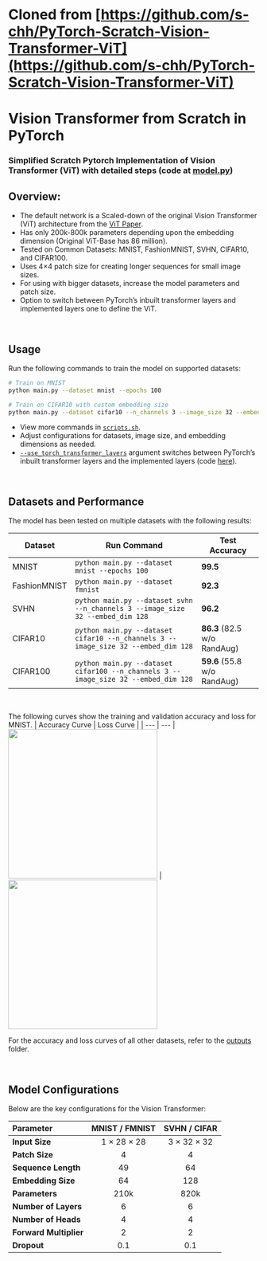# Cloned from [https://github.com/s-chh/PyTorch-Scratch-Vision-Transformer-ViT](https://github.com/s-chh/PyTorch-Scratch-Vision-Transformer-ViT)
# Vision Transformer from Scratch in PyTorch
### Simplified Scratch Pytorch Implementation of Vision Transformer (ViT) with detailed steps (code at <a href="model.py">model.py</a>)

## Overview:
- The default network is a Scaled-down of the original Vision Transformer (ViT) architecture from the [ViT Paper](https://arxiv.org/pdf/2010.11929.pdf).
- Has only 200k-800k parameters depending upon the embedding dimension (Original ViT-Base has 86 million).
- Tested on Common Datasets: MNIST, FashionMNIST, SVHN, CIFAR10, and CIFAR100.
- Uses 4×4 patch size for creating longer sequences for small image sizes.
- For using with bigger datasets, increase the model parameters and patch size.
- Option to switch between PyTorch’s inbuilt transformer layers and implemented layers one to define the ViT.

<br>

## Usage

Run the following commands to train the model on supported datasets:
```bash
# Train on MNIST
python main.py --dataset mnist --epochs 100

# Train on CIFAR10 with custom embedding size
python main.py --dataset cifar10 --n_channels 3 --image_size 32 --embed_dim 128
```

- View more commands in [`scripts.sh`](scripts.sh).
- Adjust configurations for datasets, image size, and embedding dimensions as needed.
- [`--use_torch_transformer_layers`](https://github.com/s-chh/PyTorch-Scratch-Vision-Transformer-ViT/blob/cf5c88251c1b1f15b46954fa7013bfc86980ddd6/main.py#L61") argument switches between PyTorch’s inbuilt transformer layers and the implemented layers (code [here](https://github.com/s-chh/PyTorch-Scratch-Vision-Transformer-ViT/blob/026c5bed8d6dc088b24066510dddc01bde0b163d/model.py#L215)).

<br>

## Datasets and Performance
The model has been tested on multiple datasets with the following results:

| Dataset      | Run Command | Test Accuracy   |
|--------------|-------------|-----------------|
| MNIST        | `python main.py --dataset mnist --epochs 100` | **99.5** |
| FashionMNIST | `python main.py --dataset fmnist` | **92.3** |
| SVHN         | `python main.py --dataset svhn --n_channels 3 --image_size 32 --embed_dim 128` | **96.2** |
| CIFAR10      | `python main.py --dataset cifar10 --n_channels 3 --image_size 32 --embed_dim 128` | **86.3** (82.5 w/o RandAug) |
| CIFAR100     | `python main.py --dataset cifar100 --n_channels 3 --image_size 32 --embed_dim 128` | **59.6** (55.8 w/o RandAug) |

<br>

The following curves show the training and validation accuracy and loss for MNIST. 
| Accuracy Curve | Loss Curve |
| --- | --- |
<img src="outputs/mnist/graph_accuracy.png" width="300"></img> | <img src="outputs/mnist/graph_loss.png" width="300"></img>

For the accuracy and loss curves of all other datasets, refer to the [outputs](outputs/)  folder.

<br>

## Model Configurations
Below are the key configurations for the Vision Transformer:

| Parameter             | MNIST / FMNIST  | SVHN / CIFAR    |
|:----------------------|:---------------:|:---------------:|
| **Input Size**        | 1 × 28 × 28     | 3 × 32 × 32     |
| **Patch Size**        | 4               | 4               |
| **Sequence Length**   | 49              | 64              |
| **Embedding Size**    | 64              | 128             |
| **Parameters**        | 210k            | 820k            |
| **Number of Layers**  | 6               | 6               |
| **Number of Heads**   | 4               | 4               |
| **Forward Multiplier**| 2               | 2               |
| **Dropout**           | 0.1             | 0.1             |

